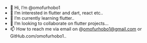 - 👋 Hi, I’m @omofurhobo1
- 👀 I’m interested in flutter and dart, react etc..
- 🌱 I’m currently learning flutter..
- 💞️ I’m looking to collaborate on flutter projects...
- 📫 How to reach me via email on @omofurhobo1@gmail.com or GitHub.com/omofurhobo1..

<!---
omofurhobo1/omofurhobo1 is a ✨ special ✨ repository because its `README.md` (this file) appears on your GitHub profile.
You can click the Preview link to take a look at your changes.
--->
